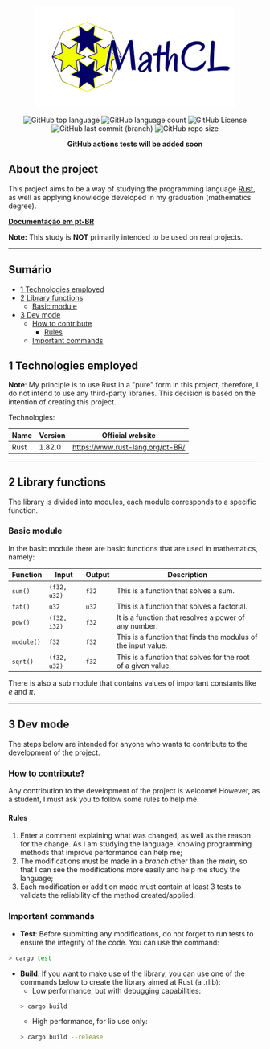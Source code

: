 <div align="center">

<img src="./docs/img/logo.png" alt="Logo: MathCL" height="200">

![GitHub top language](https://img.shields.io/github/languages/top/MauricioPaivadaSilva/MathCL) ![GitHub language count](https://img.shields.io/github/languages/count/MauricioPaivadaSilva/MathCL) ![GitHub License](https://img.shields.io/github/license/MauricioPaivadaSilva/MathCL) ![GitHub last commit (branch)](https://img.shields.io/github/last-commit/MauricioPaivadaSilva/MathCL/main) ![GitHub repo size](https://img.shields.io/github/repo-size/MauricioPaivadaSilva/MathCL)

**GitHub actions tests will be added soon**

<!-- | Teste | Resultado |
|---|---|
| Testes | [![Resultados](https://github.com/MauricioPaivadaSilva/MCEpy/actions/workflows/pytest.yaml/badge.svg)](https://github.com/MauricioPaivadaSilva/MathCL/actions/workflows/pytest.yaml) | -->


</div>

## About the project

This project aims to be a way of studying the programming language [Rust](https://www.rust-lang.org), as well as applying knowledge developed in my graduation (mathematics degree).

[**Documentação em pt-BR**](https://github.com/MauricioPaivadaSilva/MathCL/blob/main/docs/README_pt-BR.md)

**Note:** This study is **NOT** primarily intended to be used on real projects.

---

## Sumário

- [1 Technologies employed](#1-technologies-employed)
- [2 Library functions](#2-library-functions)
    - [Basic module](#basic-module)
- [3 Dev mode](#3-dev-mode)
    - [How to contribute](#how-to-contribute)
        - [Rules](#rules)
    - [Important commands](#important-commands)

## 1 Technologies employed

**Note**: My principle is to use Rust in a "pure" form in this project, therefore, I do not intend to use any third-party libraries. This decision is based on the intention of creating this project.

Technologies:

<div align="center">

| Name | Version | Official website |
| --- | --- | --- |
| Rust | 1.82.0 | https://www.rust-lang.org/pt-BR/ |

</div>

---

## 2 Library functions

The library is divided into modules, each module corresponds to a specific function.

### Basic module

In the basic module there are basic functions that are used in mathematics, namely:

<div align="center">

| Function | Input | Output | Description |
| --- | --- | --- | --- |
| `sum()` | `(f32, u32)` | `f32` | This is a function that solves a sum. |
| `fat()` | `u32` | `u32` | This is a function that solves a factorial. |
| `pow()` | `(f32, i32)` | `f32` | It is a function that resolves a power of any number. |
| `module()` | `f32` | `f32` | This is a function that finds the modulus of the input value. |
| `sqrt()` | `(f32, u32)` | `f32` | This is a function that solves for the root of a given value. |

</div>

There is also a sub module that contains values ​​of important constants like $e$ and $\pi$.

<!-- #### Como importar as funções em seu código -->

---

## 3 Dev mode

The steps below are intended for anyone who wants to contribute to the development of the project.

### How to contribute?

Any contribution to the development of the project is welcome! However, as a student, I must ask you to follow some rules to help me.

#### Rules

1. Enter a comment explaining what was changed, as well as the reason for the change. As I am studying the language, knowing programming methods that improve performance can help me;
2. The modifications must be made in a _branch_ other than the _main_, so that I can see the modifications more easily and help me study the language;
3. Each modification or addition made must contain at least 3 tests to validate the reliability of the method created/applied.

### Important commands

- **Test**: Before submitting any modifications, do not forget to run tests to ensure the integrity of the code. You can use the command:

```sh
> cargo test
```
- **Build**: If you want to make use of the library, you can use one of the commands below to create the library aimed at Rust (a .rlib):
    - Low performance, but with debugging capabilities:
    ```sh
    > cargo build
    ```
    - High performance, for lib use only:
    ```sh
    > cargo build --release
    ```